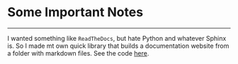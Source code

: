 # Some Important Notes

---

I wanted something like `ReadTheDocs`, but hate Python and whatever Sphinx is. So I made mt own quick library that builds a documentation website from a folder with markdown files. See the code [here](https://github.com/FISHARMNIC/HAMprimeDocs).